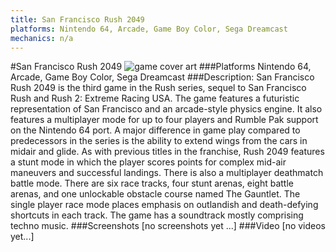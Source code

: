 ```yaml
---
title: San Francisco Rush 2049
platforms: Nintendo 64, Arcade, Game Boy Color, Sega Dreamcast
mechanics: n/a
---
```

#San Francisco Rush 2049
![game cover art](//images.igdb.com/igdb/image/upload/t_cover_big/vaanbnl3gkxcqa89jfkb.jpg "Logo Title Text 1")
###Platforms
Nintendo 64, Arcade, Game Boy Color, Sega Dreamcast
###Description:
San Francisco Rush 2049 is the third game in the Rush series, sequel to San Francisco Rush and Rush 2: Extreme Racing USA. 
The game features a futuristic representation of San Francisco and an arcade-style physics engine. It also features a multiplayer mode for up to four players and Rumble Pak support on the Nintendo 64 port. A major difference in game play compared to predecessors in the series is the ability to extend wings from the cars in midair and glide. As with previous titles in the franchise, Rush 2049 features a stunt mode in which the player scores points for complex mid-air maneuvers and successful landings. There is also a multiplayer deathmatch battle mode. There are six race tracks, four stunt arenas, eight battle arenas, and one unlockable obstacle course named The Gauntlet. The single player race mode places emphasis on outlandish and death-defying shortcuts in each track. The game has a soundtrack mostly comprising techno music.
###Screenshots
[no screenshots yet ...]
###Video
[no videos yet...]
